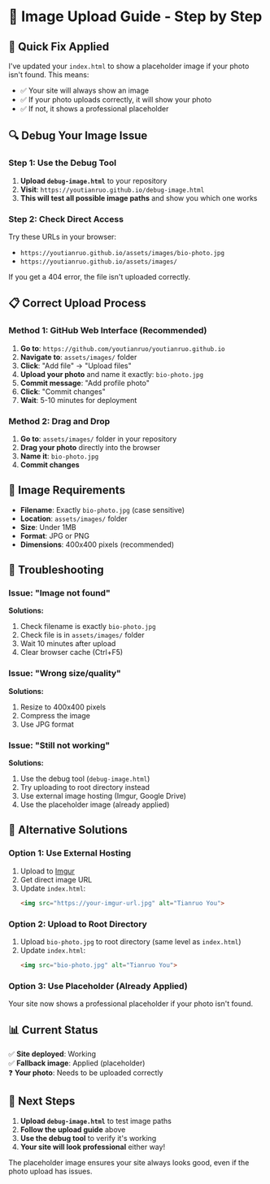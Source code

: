 # 📸 Image Upload Guide - Step by Step

## 🚨 Quick Fix Applied

I've updated your `index.html` to show a placeholder image if your photo isn't found. This means:
- ✅ Your site will always show an image
- ✅ If your photo uploads correctly, it will show your photo
- ✅ If not, it shows a professional placeholder

## 🔍 Debug Your Image Issue

### Step 1: Use the Debug Tool
1. **Upload `debug-image.html`** to your repository
2. **Visit**: `https://youtianruo.github.io/debug-image.html`
3. **This will test all possible image paths** and show you which one works

### Step 2: Check Direct Access
Try these URLs in your browser:
- `https://youtianruo.github.io/assets/images/bio-photo.jpg`
- `https://youtianruo.github.io/assets/images/`

If you get a 404 error, the file isn't uploaded correctly.

## 📋 Correct Upload Process

### Method 1: GitHub Web Interface (Recommended)
1. **Go to**: `https://github.com/youtianruo/youtianruo.github.io`
2. **Navigate to**: `assets/images/` folder
3. **Click**: "Add file" → "Upload files"
4. **Upload your photo** and name it exactly: `bio-photo.jpg`
5. **Commit message**: "Add profile photo"
6. **Click**: "Commit changes"
7. **Wait**: 5-10 minutes for deployment

### Method 2: Drag and Drop
1. **Go to**: `assets/images/` folder in your repository
2. **Drag your photo** directly into the browser
3. **Name it**: `bio-photo.jpg`
4. **Commit changes**

## 🎯 Image Requirements

- **Filename**: Exactly `bio-photo.jpg` (case sensitive)
- **Location**: `assets/images/` folder
- **Size**: Under 1MB
- **Format**: JPG or PNG
- **Dimensions**: 400x400 pixels (recommended)

## 🔧 Troubleshooting

### Issue: "Image not found"
**Solutions:**
1. Check filename is exactly `bio-photo.jpg`
2. Check file is in `assets/images/` folder
3. Wait 10 minutes after upload
4. Clear browser cache (Ctrl+F5)

### Issue: "Wrong size/quality"
**Solutions:**
1. Resize to 400x400 pixels
2. Compress the image
3. Use JPG format

### Issue: "Still not working"
**Solutions:**
1. Use the debug tool (`debug-image.html`)
2. Try uploading to root directory instead
3. Use external image hosting (Imgur, Google Drive)
4. Use the placeholder image (already applied)

## 🚀 Alternative Solutions

### Option 1: Use External Hosting
1. Upload to [Imgur](https://imgur.com)
2. Get direct image URL
3. Update `index.html`:
   ```html
   <img src="https://your-imgur-url.jpg" alt="Tianruo You">
   ```

### Option 2: Upload to Root Directory
1. Upload `bio-photo.jpg` to root directory (same level as `index.html`)
2. Update `index.html`:
   ```html
   <img src="bio-photo.jpg" alt="Tianruo You">
   ```

### Option 3: Use Placeholder (Already Applied)
Your site now shows a professional placeholder if your photo isn't found.

## 📊 Current Status

✅ **Site deployed**: Working  
✅ **Fallback image**: Applied (placeholder)  
❓ **Your photo**: Needs to be uploaded correctly  

## 🎯 Next Steps

1. **Upload `debug-image.html`** to test image paths
2. **Follow the upload guide** above
3. **Use the debug tool** to verify it's working
4. **Your site will look professional** either way!

The placeholder image ensures your site always looks good, even if the photo upload has issues.
